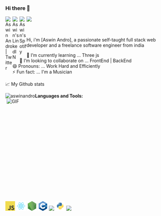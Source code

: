 ### Hi there 👋 

<!--
**aswinandro/aswinandro** is a ✨ _special_ ✨ repository because its `README.md` (this file) appears on your GitHub profile.

Here are some ideas to get you started:

- 🔭 I’m currently working on ... 
- 🌱 I’m currently learning ... Three js
- 👯 I’m looking to collaborate on ... Any Cool Technologies
- 🤔 I’m looking for help with ...
- 💬 Ask me about ... Javascript | Python | ReactJS
- 📫 How to reach me: ... https://www.linkedin.com/in/aswin-andro-959064b2/
- 😄 Pronouns: ... Work Hard and Efficiently
- ⚡ Fun fact: ... I'm a Musician
-->

</a>
<a href="https://twitter.com/AswiiVerzzii">
  <img align="left" alt="Aswin Andro | Twitter" width="22px" src="https://raw.githubusercontent.com/peterthehan/peterthehan/master/assets/twitter.svg" />
</a>
<a href="https://www.linkedin.com/in/aswin-andro-959064b2/">
  <img align="left" alt="Aswin's LinkedIN" width="22px" src="https://raw.githubusercontent.com/peterthehan/peterthehan/master/assets/linkedin.svg" />
</a>
<a href="https://open.spotify.com/user/e90fe4zsndbm6xoe2t7t8kogf?si=WaLKpwvWTle0btle2qPb6g">
  <img align="left" alt="Aswin's Spotify" width="22px" src="https://raw.githubusercontent.com/peterthehan/peterthehan/master/assets/spotify.svg" />
</a>

![](https://visitor-badge.glitch.me/badge?page_id=aswinandro.aswinandro)

<br />

Hi, i'm [Aswin Andro], a passionate self-taught full stack web developer and a freelance software engineer from india


🌱 I’m currently learning ... Three js <br>
👯 I’m looking to collaborate on ... FrontEnd | BackEnd <br>
😄 Pronouns: ... Work Hard and Efficiently <br>
⚡ Fun fact: ... I'm a Musician <br>

📈 My Github stats

<p><img align="left" src="https://github-readme-stats.vercel.app/api/top-langs?username=aswinandro&show_icons=true&locale=en&layout=compact" alt="aswinandro" /></p>

<img align="right" alt="GIF" src="https://github.com/abhisheknaiidu/abhisheknaiidu/blob/master/code.gif?raw=true" width="500" height="320" />

**Languages and Tools:**  

<code><img height="30" src="https://raw.githubusercontent.com/github/explore/80688e429a7d4ef2fca1e82350fe8e3517d3494d/topics/javascript/javascript.png"></code>
<code><img height="30" src="https://raw.githubusercontent.com/github/explore/80688e429a7d4ef2fca1e82350fe8e3517d3494d/topics/react/react.png"></code>
<code><img height="30" src="https://raw.githubusercontent.com/github/explore/80688e429a7d4ef2fca1e82350fe8e3517d3494d/topics/nodejs/nodejs.png"></code>
<code><img height="30" src="https://raw.githubusercontent.com/github/explore/80688e429a7d4ef2fca1e82350fe8e3517d3494d/topics/cpp/cpp.png"></code>
<code><img height="30" src="https://upload.wikimedia.org/wikipedia/commons/6/63/Adobe_ColdFusion_10_icon.png"></code>
<code><img height="30" src="https://raw.githubusercontent.com/github/explore/80688e429a7d4ef2fca1e82350fe8e3517d3494d/topics/python/python.png"></code>
<code><img height="30" src="https://a0.awsstatic.com/libra-css/images/logos/aws_logo_smile_1200x630.png"></code>


